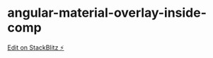 # angular-material-overlay-inside-comp

[Edit on StackBlitz ⚡️](https://stackblitz.com/edit/angular-wksbmf-dfthfw)